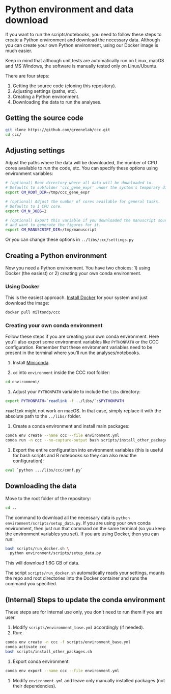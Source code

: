 # Python environment and data download

If you want to run the scripts/notebooks, you need to follow these steps to create a Python environment and download the necessary data.
Although you can create your own Python environment, using our Docker image is much easier.

Keep in mind that although unit tests are automatically run on Linux, macOS and MS Windows, the software is manually tested only on Linux/Ubuntu.

There are four steps:
1. Getting the source code (cloning this repository).
1. Adjusting settings (paths, etc). 
1. Creating a Python environment.
1. Downloading the data to run the analyses.

## Getting the source code

```bash
git clone https://github.com/greenelab/ccc.git
cd ccc/
```

## Adjusting settings

Adjust the paths where the data will be downloaded, the number of CPU cores available to run the code, etc.
You can specify these options using environment variables:

 ```bash
 # (optional) Root directory where all data will be downloaded to.
 # Defaults to subfolder 'ccc_gene_expr' under the system's temporary directory.
 export CM_ROOT_DIR=/tmp/ccc_gene_expr

 # (optional) Adjust the number of cores available for general tasks.
 # Defaults to 1 CPU core.
 export CM_N_JOBS=2

 # (optional) Export this variable if you downloaded the manuscript sources
 # and want to generate the figures for it.
 export CM_MANUSCRIPT_DIR=/tmp/manuscript
 ```

Or you can change these options in `../libs/ccc/settings.py`

## Creating a Python environment

Now you need a Python environment.
You have two choices: 1) using Docker (the easiest) or 2) creating your own conda environment.

### Using Docker

This is the easiest approach. [Install Docker](https://docs.docker.com/get-docker/) for your system and just download the image:

```bash
docker pull miltondp/ccc
```

### Creating your own conda environment

Follow these steps if you are creating your own conda environment.
Here you'll also export some environment variables like `PYTHONPATH` or the CCC configuration.
Remember that these environment variables need to be present in the terminal where you'll run the analyses/notebooks.

1. Install [Miniconda](https://docs.conda.io/en/latest/miniconda.html).

1. `cd` into `environment` inside the CCC root folder:

```bash
cd environment/
```

1. Adjust your `PYTHONPATH` variable to include the `libs` directory:

 ```bash
 export PYTHONPATH=`readlink -f ../libs/`:$PYTHONPATH
 ```

 `readlink` might not work on macOS. In that case, simply replace it with
 the absolute path to the `../libs/` folder.

1. Create a conda environment and install main packages:

 ```bash
conda env create --name ccc --file environment.yml
conda run -n ccc --no-capture-output bash scripts/install_other_packages.sh
 ```

1. Export the entire configuration into environment variables (this is useful for bash scripts and R notebooks so they can also read the configuration):

```bash
eval `python .../libs/ccc/conf.py`
```

## Downloading the data

Move to the root folder of the repository:

```bash
cd ..
```

The command to download all the necessary data is `python environment/scripts/setup_data.py`.
If you are using your own conda environment, then just run that command on the same terminal (so you keep the environment variables you set).
If you are using Docker, then you can run:

```bash
bash scripts/run_docker.sh \
  python environment/scripts/setup_data.py
```

This will download 1.6G GB of data.

The script `scripts/run_docker.sh` automatically reads your settings, mounts the repo and root directories into the Docker container and runs the command you specified.


## (Internal) Steps to update the conda environment

These steps are for internal use only, you don't need to run them if you are user.

1. Modify `scripts/environment_base.yml` accordingly (if needed).
1. Run:
 
```bash
conda env create -n ccc -f scripts/environment_base.yml
conda activate ccc
bash scripts/install_other_packages.sh
```

1. Export conda environment:

```bash
conda env export --name ccc --file environment.yml
```

1. Modify `environment.yml` and leave only manually installed packages (not their dependencies).
